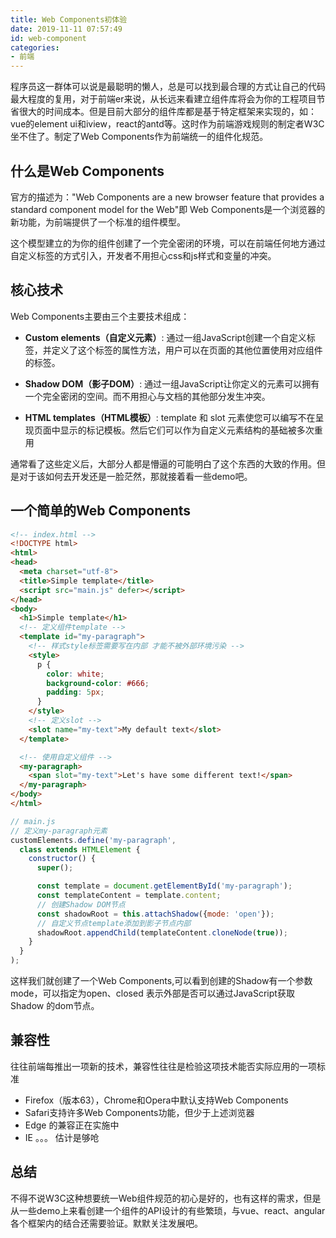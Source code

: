 ```yaml
---
title: Web Components初体验
date: 2019-11-11 07:57:49
id: web-component
categories: 
- 前端
---
```

程序员这一群体可以说是最聪明的懒人，总是可以找到最合理的方式让自己的代码最大程度的复用，对于前端er来说，从长远来看建立组件库将会为你的工程项目节省很大的时间成本。但是目前大部分的组件库都是基于特定框架来实现的，如：vue的element ui和iview，react的antd等。这时作为前端游戏规则的制定者W3C坐不住了。制定了Web Components作为前端统一的组件化规范。
<!-- more -->

## 什么是Web Components

官方的描述为："Web Components are a new browser feature that provides a standard component model for the Web"即 Web Components是一个浏览器的新功能，为前端提供了一个标准的组件模型。

这个模型建立的为你的组件创建了一个完全密闭的环境，可以在前端任何地方通过自定义标签的方式引入，开发者不用担心css和js样式和变量的冲突。

## 核心技术

Web Components主要由三个主要技术组成：

- **Custom elements（自定义元素）**: 通过一组JavaScript创建一个自定义标签，并定义了这个标签的属性方法，用户可以在页面的其他位置使用对应组件的标签。

- **Shadow DOM（影子DOM）**: 通过一组JavaScript让你定义的元素可以拥有一个完全密闭的空间。而不用担心与文档的其他部分发生冲突。

- **HTML templates（HTML模板）**: template 和 slot 元素使您可以编写不在呈现页面中显示的标记模板。然后它们可以作为自定义元素结构的基础被多次重用

通常看了这些定义后，大部分人都是懵逼的可能明白了这个东西的大致的作用。但是对于该如何去开发还是一脸茫然，那就接着看一些demo吧。

## 一个简单的Web Components

``` html
<!-- index.html -->
<!DOCTYPE html>
<html>
<head>
  <meta charset="utf-8">
  <title>Simple template</title>
  <script src="main.js" defer></script>
</head>
<body>
  <h1>Simple template</h1>
  <!-- 定义组件template -->
  <template id="my-paragraph">
    <!-- 样式style标签需要写在内部 才能不被外部环境污染 -->
    <style>
      p {
        color: white;
        background-color: #666;
        padding: 5px;
      }
    </style>
    <!-- 定义slot -->
    <slot name="my-text">My default text</slot>
  </template>

  <!-- 使用自定义组件 -->
  <my-paragraph>
    <span slot="my-text">Let's have some different text!</span>
  </my-paragraph>
</body>
</html>

```

``` Javascript
// main.js
// 定义my-paragraph元素
customElements.define('my-paragraph',
  class extends HTMLElement {
    constructor() {
      super();

      const template = document.getElementById('my-paragraph');
      const templateContent = template.content;
      // 创建Shadow DOM节点 
      const shadowRoot = this.attachShadow({mode: 'open'});
      // 自定义节点template添加到影子节点内部
      shadowRoot.appendChild(templateContent.cloneNode(true));
    }
  }
);

```

这样我们就创建了一个Web Components,可以看到创建的Shadow有一个参数mode，可以指定为open、closed 表示外部是否可以通过JavaScript获取 Shadow 的dom节点。

## 兼容性

往往前端每推出一项新的技术，兼容性往往是检验这项技术能否实际应用的一项标准

- Firefox（版本63），Chrome和Opera中默认支持Web Components
- Safari支持许多Web Components功能，但少于上述浏览器
- Edge 的兼容正在实施中
- IE 。。。 估计是够呛

## 总结

不得不说W3C这种想要统一Web组件规范的初心是好的，也有这样的需求，但是从一些demo上来看创建一个组件的API设计的有些繁琐，与vue、react、angular各个框架内的结合还需要验证。默默关注发展吧。

